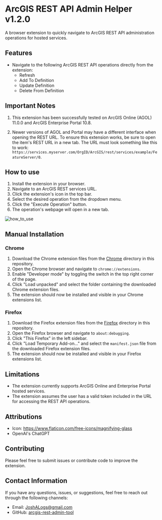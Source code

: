 # ArcGIS REST API Admin Helper v1.2.0

A browser extension to quickly navigate to ArcGIS REST API administration operations for hosted services.

## Features

- Navigate to the following ArcGIS REST API operations directly from the extension:
  - Refresh
  - Add To Definition
  - Update Definition
  - Delete From Definition

## Important Notes

1. This extension has been successfully tested on ArcGIS Online (AGOL) 11.0.0 and ArcGIS Enterprise Portal 10.8.

2. Newer versions of AGOL and Portal may have a different interface when opening the REST URL. To ensure this extension works, be sure to open the item's REST URL in a new tab. The URL must look something like this to work: `https://services.myserver.com/OrgID/ArcGIS/rest/services/example/FeatureServer/0`.

## How to use

1. Install the extension in your browser.
2. Navigate to an ArcGIS REST services URL.
3. Click the extension's icon in the top bar.
4. Select the desired operation from the dropdown menu.
5. Click the "Execute Operation" button.
6. The operation's webpage will open in a new tab.

![how_to_use](https://user-images.githubusercontent.com/31683291/236974747-ce4f110b-99d5-4fdb-80cc-bdf4385bf373.gif)

## Manual Installation

### Chrome

1. Download the Chrome extension files from the [Chrome](./Chrome) directory in this repository.
2. Open the Chrome browser and navigate to `chrome://extensions`.
3. Enable "Developer mode" by toggling the switch in the top right corner of the page.
4. Click "Load unpacked" and select the folder containing the downloaded Chrome extension files.
5. The extension should now be installed and visible in your Chrome extensions list.

### Firefox

1. Download the Firefox extension files from the [Firefox](./Firefox) directory in this repository.
2. Open the Firefox browser and navigate to `about:debugging`.
3. Click "This Firefox" in the left sidebar.
4. Click "Load Temporary Add-on..." and select the `manifest.json` file from the downloaded Firefox extension files.
5. The extension should now be installed and visible in your Firefox extensions list.

## Limitations

- The extension currently supports ArcGIS Online and Enterprise Portal hosted services.
- The extension assumes the user has a valid token included in the URL for accessing the REST API operations.

## Attributions

- Icon: https://www.flaticon.com/free-icons/magnifying-glass
- OpenAI's ChatGPT

## Contributing

Please feel free to submit issues or contribute code to improve the extension.

## Contact Information

If you have any questions, issues, or suggestions, feel free to reach out through the following channels:

- Email: [JoshALogs@gmail.com](mailto:JoshALogs@gmail.com)
- GitHub: [arcgis-rest-admin-tool](https://github.com/JoshALogs/arcgis-rest-admin-tool)
